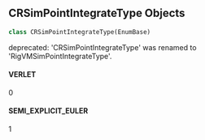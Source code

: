 ## CRSimPointIntegrateType Objects

```python
class CRSimPointIntegrateType(EnumBase)
```

deprecated: 'CRSimPointIntegrateType' was renamed to 'RigVMSimPointIntegrateType'.

<a id="unreal.CRSimPointIntegrateType.VERLET"></a>

#### VERLET

0

<a id="unreal.CRSimPointIntegrateType.SEMI_EXPLICIT_EULER"></a>

#### SEMI_EXPLICIT_EULER

1

<a id="unreal.PoleVectorOption"></a>